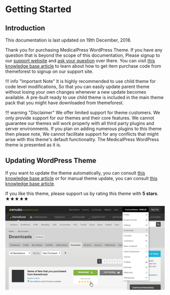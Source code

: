 # Getting Started

## Introduction

This documentation is last updated on 19th December, 2018.

Thank you for purchasing MedicalPress WordPress Theme. If you have any question that is beyond the scope of this documentation, Please signup to our [support website](https://support.inspirythemes.com/login-register/) and [ask your question](https://support.inspirythemes.com/ask-question/) over there. 
You can visit [this knowledge base article](https://support.inspirythemes.com/knowledgebase/how-to-get-themeforest-item-purchase-code/) to learn about how to get item purchase code from themeforest to signup on our support site.

!!! info "Important Note"
    It is highly recommended to use child theme for code level modifications, So that you can easily update parent theme without losing your own changes whenever a new update becomes available. A pre-built ready to use child theme is included in the main theme pack that you might have downloaded from themeforest.
    
!!! warning "Disclaimer"
    We offer limited support for theme customers. We only provide support for our themes and their core features. 
    We cannot guarantee our themes will work properly with all third party plugins and server environments. 
    If you plan on adding numerous plugins to this theme then please note, We cannot facilitate support for any conflicts that might arise with this theme's default functionality. 
    The MedicalPress WordPress theme is presented as it is.
    
## Updating WordPress Theme

If you want to update the theme automatically, you can consult [this knowledge base article](https://support.inspirythemes.com/knowledgebase/update-theme-using-envato-wordpress-toolkit/) or for manual theme update, you can consult [this knowledge base article](https://support.inspirythemes.com/knowledgebase/better-way-to-update-wordpress-theme/).

If you like this theme, please support us by rating this theme with **5 stars**. &bigstar;&bigstar;&bigstar;&bigstar;&bigstar; 

![How to rate?](images/how-to-rate-theme.png)